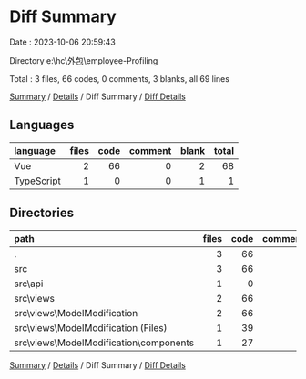 # Diff Summary

Date : 2023-10-06 20:59:43

Directory e:\\hc\\外包\\employee-Profiling

Total : 3 files, 66 codes, 0 comments, 3 blanks, all 69 lines

[Summary](results.md) / [Details](details.md) / Diff Summary / [Diff Details](diff-details.md)

## Languages

| language   | files | code | comment | blank | total |
| :--------- | ----: | ---: | ------: | ----: | ----: |
| Vue        |     2 |   66 |       0 |     2 |    68 |
| TypeScript |     1 |    0 |       0 |     1 |     1 |

## Directories

| path                                      | files | code | comment | blank | total |
| :---------------------------------------- | ----: | ---: | ------: | ----: | ----: |
| .                                         |     3 |   66 |       0 |     3 |    69 |
| src                                       |     3 |   66 |       0 |     3 |    69 |
| src\\api                                  |     1 |    0 |       0 |     1 |     1 |
| src\\views                                |     2 |   66 |       0 |     2 |    68 |
| src\\views\\ModelModification             |     2 |   66 |       0 |     2 |    68 |
| src\\views\\ModelModification (Files)     |     1 |   39 |       0 |     1 |    40 |
| src\\views\\ModelModification\\components |     1 |   27 |       0 |     1 |    28 |

[Summary](results.md) / [Details](details.md) / Diff Summary / [Diff Details](diff-details.md)
